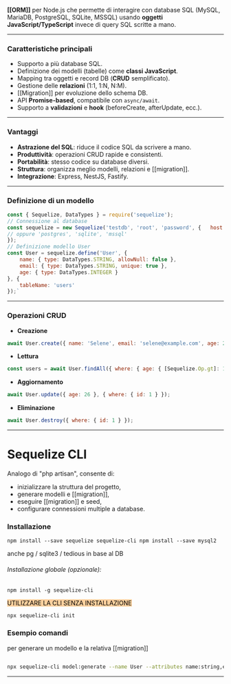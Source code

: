 **[[ORM]]** per Node.js che permette di interagire con database SQL (MySQL, MariaDB, PostgreSQL, SQLite, MSSQL) usando **oggetti JavaScript/TypeScript** invece di query SQL scritte a mano.

---
### Caratteristiche principali

- Supporto a più database SQL.
- Definizione dei modelli (tabelle) come **classi JavaScript**.
- Mapping tra oggetti e record DB (**CRUD** semplificato).
- Gestione delle **relazioni** (1:1, 1:N, N:M).
- [[Migration]] per evoluzione dello schema DB.
- API **Promise-based**, compatibile con `async/await`.
- Supporto a **validazioni** e **hook** (beforeCreate, afterUpdate, ecc.).

---
### Vantaggi

- **Astrazione del SQL**: riduce il codice SQL da scrivere a mano.
- **Produttività**: operazioni CRUD rapide e consistenti.
- **Portabilità**: stesso codice su database diversi.
- **Struttura**: organizza meglio modelli, relazioni e [[migration]].
- **Integrazione**: Express, NestJS, Fastify.

---
### Definizione di un modello

``` js
const { Sequelize, DataTypes } = require('sequelize');  
// Connessione al database 
const sequelize = new Sequelize('testdb', 'root', 'password', {   host: 'localhost',   dialect: 'mysql' 
// oppure 'postgres', 'sqlite', 'mssql' 
});  
// Definizione modello User 
const User = sequelize.define('User', {   
	name: { type: DataTypes.STRING, allowNull: false },   
	email: { type: DataTypes.STRING, unique: true },   
	age: { type: DataTypes.INTEGER } 
}, {   
	tableName: 'users' 
});`
```

---
### Operazioni CRUD

- **Creazione**

``` js
await User.create({ name: 'Selene', email: 'selene@example.com', age: 25 });
```

- **Lettura**

``` js
const users = await User.findAll({ where: { age: { [Sequelize.Op.gt]: 18 } } });`
```


- **Aggiornamento**

``` js
await User.update({ age: 26 }, { where: { id: 1 } });
```

- **Eliminazione**

``` js 
await User.destroy({ where: { id: 1 } });
```

---
# Sequelize CLI

Analogo di "php artisan", consente di:
- inizializzare la struttura del progetto,
- generare modelli e [[migration]],
- eseguire [[migration]] e seed,
- configurare connessioni multiple a database.

### Installazione

`npm install --save sequelize sequelize-cli npm install --save mysql2   `

anche pg / sqlite3 / tedious in base al DB

###### Installazione globale (opzionale):

`npm install -g sequelize-cli`


<mark style="background: #FFB86CA6;">UTILIZZARE LA CLI SENZA INSTALLAZIONE</mark>
``` bash
npx sequelize-cli init
```

### Esempio comandi

per generare un modello e la relativa [[migration]]

``` bash

npx sequelize-cli model:generate --name User --attributes name:string,email:string

```

---
